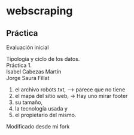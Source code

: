 # webscraping

## Práctica 

Evaluación inicial

Tipología y ciclo de los datos. <br>
Práctica 1. <br>
Isabel Cabezas Martín <br>
Jorge Saura Fillat <br>



1) el archivo robots.txt, --> parece que no tiene
2) el mapa del sitio web, -> Hay uno mirar footer
3) su tamaño,
4) la tecnología usada y 
5) el propietario del mismo.


Modificado desde mi fork
